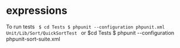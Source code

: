 expressions
===========
To run tests
<code>
      $ cd Tests
      $ phpunit --configuration phpunit.xml Unit/Lib/Sort/QuickSortTest
</code>
or
      $cd Tests
      $ phpunit --configuration phpunit-sort-suite.xml
